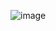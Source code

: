 ![image](https://user-images.githubusercontent.com/68263452/116573531-8335e500-a92a-11eb-8080-aeb2d8230ea7.png)
